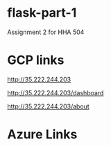 # flask-part-1
Assignment 2 for HHA 504


# GCP links
http://35.222.244.203

http://35.222.244.203/dashboard

http://35.222.244.203/about


# Azure Links
